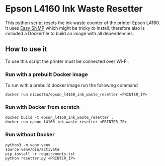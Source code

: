 # Epson L4160 Ink Waste Resetter

This python script resets the ink waste counter of the printer Epson L4160.
It uses [Easy SNMP](https://easysnmp.readthedocs.io/en/latest/) which might be tricky to install, therefore also is included a Dockerfile to build an image with all dependencies.

## How to use it
To use this script the printer must be connected over Wi-Fi. 

### Run with a prebuilt Docker image
To run with a prebuild docker image run the following command

```
docker run nicootto/epson_l4160_ink_waste_resetter <PRINTER_IP>
```

### Run with Docker from scratch

```
docker build -t epson_l4160_ink_waste_resetter .
docker run epson_l4160_ink_waste_resetter <PRINTER_IP>
```

### Run without Docker
```
python3 -m venv venv
source venv/bin/activate
pip install -r requirements.txt
python resetter.py <PRINTER_IP>
```

